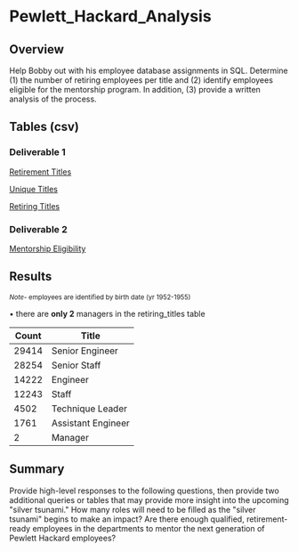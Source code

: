# Pewlett_Hackard_Analysis
## Overview

Help Bobby out with his employee database assignments in SQL.  Determine (1) the number of retiring employees per title and (2) identify employees eligible for the mentorship program.  In addition, (3) provide a written analysis of the process.

## Tables (csv)
### Deliverable 1

[Retirement Titles](https://github.com/jzebker/Pewlett_Hackard_Analysis/blob/main/Data/retirement_titles.csv)

[Unique Titles](https://github.com/jzebker/Pewlett_Hackard_Analysis/blob/main/Data/unique_titles.csv)

[Retiring Titles](https://github.com/jzebker/Pewlett_Hackard_Analysis/blob/main/Data/retiring_titles.csv)

### Deliverable 2

[Mentorship Eligibility](https://github.com/jzebker/Pewlett_Hackard_Analysis/blob/main/Data/mentorship_eligibility.csv)

## Results
<sup>*Note*- employees are identified by birth date (yr 1952-1955)</sup>

• there are **only 2** managers in the retiring_titles table

<table class="tg" align="center">
<thead>
  <tr>
    <th class="tg-0pky">Count</th>
    <th class="tg-0pky">Title</th>
  </tr>
</thead>
<tbody>
  <tr>
    <td class="tg-0pky">29414</td>
    <td class="tg-0pky">Senior Engineer</td>
  </tr>
  <tr>
    <td class="tg-0pky">28254</td>
    <td class="tg-0pky">Senior Staff</td>
  </tr>
  <tr>
    <td class="tg-0pky">14222</td>
    <td class="tg-0pky">Engineer</td>
  </tr>
  <tr>
    <td class="tg-0pky">12243</td>
    <td class="tg-0pky">Staff</td>
  </tr>
  <tr>
    <td class="tg-0pky">4502</td>
    <td class="tg-0pky">Technique Leader</td>
  </tr>
  <tr>
    <td class="tg-0pky">1761</td>
    <td class="tg-0pky">Assistant Engineer</td>
  </tr>
  <tr>
    <td class="tg-0pky">2</td>
    <td class="tg-0pky">Manager</td>
  </tr>
</tbody>
</table>

## Summary
Provide high-level responses to the following questions, then provide two additional queries or tables that may provide more insight into the upcoming "silver tsunami."
How many roles will need to be filled as the "silver tsunami" begins to make an impact?
Are there enough qualified, retirement-ready employees in the departments to mentor the next generation of Pewlett Hackard employees?
